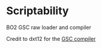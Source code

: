 # Scriptability
BO2 GSC raw loader and compiler

Credit to dxt12 for the <a href="https://www.itsmods.com/forum/Thread-Release-Black-Ops-2-GSC-Compiler-v3-2-GSC-Loader.html">GSC compiler</a>
